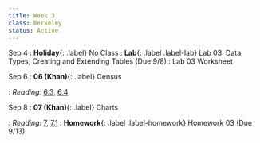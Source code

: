 ```yaml
---
title: Week 3
class: Berkeley
status: Active
---
```


Sep 4
: **Holiday**{: .label} No Class
: **Lab**{: .label .label-lab} Lab 03: Data Types, Creating and Extending Tables (Due 9/8)
  : Lab 03 Worksheet

Sep 6
: **06 (Khan)**{: .label} Census
  <!-- : [Slides]) &#8226; [Demos]) &#8226; [Video]() -->
: *Reading:* [6.3](https://inferentialthinking.com/chapters/06/3/Example_Population_Trends.html), [6.4](https://inferentialthinking.com/chapters/06/4/Example_Sex_Ratios.html)

Sep 8
: **07 (Khan)**{: .label} Charts
<!-- : [Slides]() &#8226; [Demos]() &#8226; [Video]() -->
: *Reading:* [7](https://inferentialthinking.com/chapters/07/Visualization.html), [7.1](https://inferentialthinking.com/chapters/07/1/Visualizing_Categorical_Distributions.html)
: **Homework**{: .label .label-homework} Homework 03 (Due 9/13)

